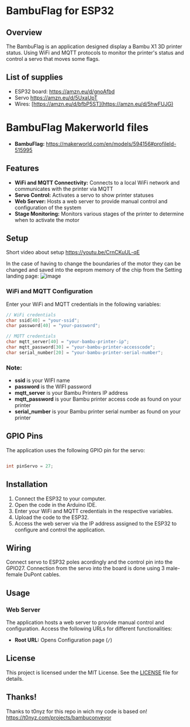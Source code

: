 # BambuFlag for ESP32
## Overview 

The BambuFlag is an application designed display a Bambu X1 3D printer status. Using WiFi and MQTT protocols to monitor the printer's status and control a servo that moves some flags.

## List of supplies
- ESP32 board: https://amzn.eu/d/gnoAfbd
- Servo https://amzn.eu/d/5UxaUpT
- Wires: [https://amzn.eu/d/bfbP5ST](https://amzn.eu/d/5hwFUJG)

# BambuFlag Makerworld files
- **BambuFlag:** https://makerworld.com/en/models/594156#profileId-515995
## Features

- **WiFi and MQTT Connectivity:** Connects to a local WiFi network and communicates with the printer via MQTT
- **Servo Control:** Activates a servo to show printer statuses
- **Web Server:** Hosts a web server to provide manual control and configuration of the system
- **Stage Monitoring:** Monitors various stages of the printer to determine when to activate the motor

## Setup
Short video about setup https://youtu.be/CrnCKuUL-qE

In the case of having to change the boundaries of the motor they can be changed and saved into the eeprom memory of the chip from the Setting landing page:
![image](https://github.com/user-attachments/assets/d4d777a2-afcb-419f-bd70-896939426058)

### WiFi and MQTT Configuration

Enter your WiFi and MQTT credentials in the following variables:

```cpp
// WiFi credentials
char ssid[40] = "your-ssid";
char password[40] = "your-password";

// MQTT credentials
char mqtt_server[40] = "your-bambu-printer-ip";
char mqtt_password[30] = "your-bambu-printer-accesscode";
char serial_number[20] = "your-bambu-printer-serial-number";

```
### Note:
- **ssid** is your WIFI name
- **password** is the WIFI password
- **mqtt_server** is your Bambu Printers IP address
- **mqtt_password** is your Bambu printer access code as found on your printer
- **serial_number** is your Bambu printer serial number as found on your printer

## GPIO Pins

The application uses the following GPIO pin for the servo:

```cpp

int pinServo = 27;

```

## Installation

1. Connect the ESP32 to your computer.
2. Open the code in the Arduino IDE.
3. Enter your WiFi and MQTT credentials in the respective variables.
4. Upload the code to the ESP32.
5. Access the web server via the IP address assigned to the ESP32 to configure and control the application.

## Wiring
Connect servo to ESP32 poles acordingly and the control pin into the GPIO27. Connection from the servo into the board is done using 3 male-female DuPont cables.

## Usage

### Web Server

The application hosts a web server to provide manual control and configuration. Access the following URLs for different functionalities:

- **Root URL:** Opens Configuration page (`/`)

## License

This project is licensed under the MIT License. See the [LICENSE](LICENSE) file for details.

## Thanks!

Thanks to t0nyz for this repo in wich my code is based on!
https://t0nyz.com/projects/bambuconveyor